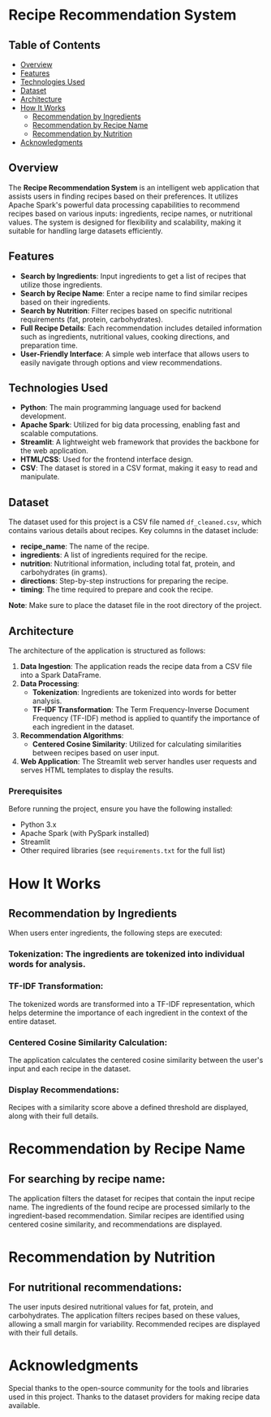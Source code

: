 # Recipe Recommendation System

## Table of Contents

- [Overview](#overview)
- [Features](#features)
- [Technologies Used](#technologies-used)
- [Dataset](#dataset)
- [Architecture](#architecture)
- [How It Works](#how-it-works)
  - [Recommendation by Ingredients](#recommendation-by-ingredients)
  - [Recommendation by Recipe Name](#recommendation-by-recipe-name)
  - [Recommendation by Nutrition](#recommendation-by-nutrition)
- [Acknowledgments](#acknowledgments)

## Overview

The **Recipe Recommendation System** is an intelligent web application that assists users in finding recipes based on their preferences. It utilizes Apache Spark's powerful data processing capabilities to recommend recipes based on various inputs: ingredients, recipe names, or nutritional values. The system is designed for flexibility and scalability, making it suitable for handling large datasets efficiently.

## Features

- **Search by Ingredients**: Input ingredients to get a list of recipes that utilize those ingredients.
- **Search by Recipe Name**: Enter a recipe name to find similar recipes based on their ingredients.
- **Search by Nutrition**: Filter recipes based on specific nutritional requirements (fat, protein, carbohydrates).
- **Full Recipe Details**: Each recommendation includes detailed information such as ingredients, nutritional values, cooking directions, and preparation time.
- **User-Friendly Interface**: A simple web interface that allows users to easily navigate through options and view recommendations.

## Technologies Used

- **Python**: The main programming language used for backend development.
- **Apache Spark**: Utilized for big data processing, enabling fast and scalable computations.
- **Streamlit**: A lightweight web framework that provides the backbone for the web application.
- **HTML/CSS**: Used for the frontend interface design.
- **CSV**: The dataset is stored in a CSV format, making it easy to read and manipulate.

## Dataset

The dataset used for this project is a CSV file named `df_cleaned.csv`, which contains various details about recipes. Key columns in the dataset include:

- **recipe_name**: The name of the recipe.
- **ingredients**: A list of ingredients required for the recipe.
- **nutrition**: Nutritional information, including total fat, protein, and carbohydrates (in grams).
- **directions**: Step-by-step instructions for preparing the recipe.
- **timing**: The time required to prepare and cook the recipe.

**Note**: Make sure to place the dataset file in the root directory of the project.

## Architecture

The architecture of the application is structured as follows:

1. **Data Ingestion**: The application reads the recipe data from a CSV file into a Spark DataFrame.
2. **Data Processing**:
   - **Tokenization**: Ingredients are tokenized into words for better analysis.
   - **TF-IDF Transformation**: The Term Frequency-Inverse Document Frequency (TF-IDF) method is applied to quantify the importance of each ingredient in the dataset.
3. **Recommendation Algorithms**:
   - **Centered Cosine Similarity**: Utilized for calculating similarities between recipes based on user input.
4. **Web Application**: The Streamlit web server handles user requests and serves HTML templates to display the results.

### Prerequisites

Before running the project, ensure you have the following installed:

- Python 3.x
- Apache Spark (with PySpark installed)
- Streamlit
- Other required libraries (see `requirements.txt` for the full list)

# How It Works

## Recommendation by Ingredients
When users enter ingredients, the following steps are executed:

### Tokenization: The ingredients are tokenized into individual words for analysis.
### TF-IDF Transformation: 
The tokenized words are transformed into a TF-IDF representation, which helps determine the importance of each ingredient in the context of the entire dataset.
### Centered Cosine Similarity Calculation: 
The application calculates the centered cosine similarity between the user's input and each recipe in the dataset.
### Display Recommendations: 
Recipes with a similarity score above a defined threshold are displayed, along with their full details.

# Recommendation by Recipe Name

## For searching by recipe name:
The application filters the dataset for recipes that contain the input recipe name.
The ingredients of the found recipe are processed similarly to the ingredient-based recommendation.
Similar recipes are identified using centered cosine similarity, and recommendations are displayed.

# Recommendation by Nutrition
## For nutritional recommendations:

The user inputs desired nutritional values for fat, protein, and carbohydrates.
The application filters recipes based on these values, allowing a small margin for variability.
Recommended recipes are displayed with their full details.

# Acknowledgments

Special thanks to the open-source community for the tools and libraries used in this project.
Thanks to the dataset providers for making recipe data available.
